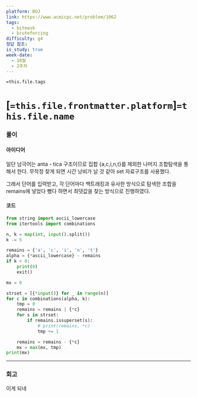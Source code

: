 ```yaml
---
platform: BOJ
link: https://www.acmicpc.net/problem/1062
tags:
  - bitmask
  - bruteforcing
difficulty: g4
정답 참조: 
is_study: true
week-date:
  - 10월
  - 2주차
---
```

`=this.file.tags`

#  \[`=this.file.frontmatter.platform`\]`=this.file.name`


### 풀이
#### 아이디어
일단 남극어는 anta - tica 구조이므로 집합 {a,c,i,n,t}를 제외한 나머지 조합탐색을 통해서 한다.
무작정 찾게 되면 시간 낭비가 날 것 같아 set 자료구조를 사용했다.

그래서 단어를 입력받고, 각 단어마다 백트래킹과 유사한 방식으로 탐색한 조합을 remains에 넣었다 뺐다 하면서 최댓값을 찾는 방식으로 진행하였다.
#### 코드
```python
from string import ascii_lowercase
from itertools import combinations

n, k = map(int, input().split())
k -= 5

remains = {'a', 'c', 'i', 'n', 't'}
alpha = {*ascii_lowercase} - remains
if k < 0:
    print(0)
    exit()

mx = 0

strset = [{*input()} for _ in range(n)]
for c in combinations(alpha, k):
    tmp = 0
    remains = remains | {*c}
    for s in strset:
        if remains.issuperset(s):
            # print(remains, *c)
            tmp += 1

    remains = remains - {*c}
    mx = max(mx, tmp)
print(mx)
```
---
### 회고
이게 되네